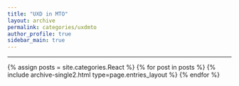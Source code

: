 ```yaml
---
title: "UXD in MTO"
layout: archive
permalink: categories/uxdmto
author_profile: true
sidebar_main: true
---
```


<!-- 공백이 포함되어 있는 카테고리 이름의 경우 site.categories['a b c'] 이런식으로! -->

---

{% assign posts = site.categories.React %}
{% for post in posts %} {% include archive-single2.html type=page.entries_layout %} {% endfor %}
